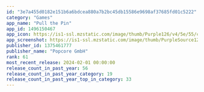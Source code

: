 ```yaml
---
id: "3e7a455d0182e151b6a6bdcea880a7b2bc45db15586e9698af37685fd01c5222"
category: "Games"
app_name: "Pull the Pin"
app_id: 1496150467
app_icon: https://is1-ssl.mzstatic.com/image/thumb/Purple126/v4/5e/55/ce/5e55cede-8e47-bb0c-1a8b-f89590b39306/AppIcon-1x_U007emarketing-0-7-0-85-220-0.png/1024x1024bb.png
app_screenshot: https://is1-ssl.mzstatic.com/image/thumb/PurpleSource126/v4/dd/b9/fd/ddb9fdca-5e42-fb06-9f5a-450b575b6fc0/deea2b70-4955-4134-98e0-16c685bbeaf2_GK-iPhone-1.png/1242x2208bb.png
publisher_id: 1375461777
publisher_name: "Popcore GmbH"
rank: 61
most_recent_release: 2024-02-01 00:00:00
release_count_in_past_year: 56
release_count_in_past_year_category: 19
release_count_in_past_year_top_in_category: 33
---
```

